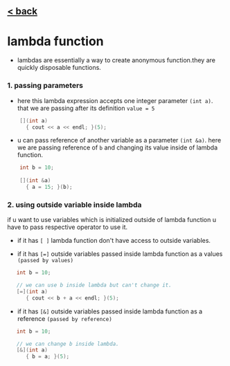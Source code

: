 ## [< back](../../Index.md)   
# lambda function

- lambdas are essentially a way to create anonymous function.they are quickly disposable functions.

### 1. passing parameters
-  here this lambda expression accepts one integer parameter `(int a)`. that we are passing after its definition `value = 5`

```c++
    [](int a)
      { cout << a << endl; }(5);
```
- u can pass reference of another variable as a parameter `(int &a)`. here we are passing reference of `b` and changing its value inside of lambda function.

```c++
    int b = 10;
    
    [](int &a)
      { a = 15; }(b);
```

### 2. using outside variable inside lambda

if u want to use variables which is initialized outside of lambda function u have to pass respective operator to use it.

- if it has `[ ]` lambda function don't have access to outside variables. 

- if it has `[=]` outside variables passed inside lambda function as a values `(passed by values)`  

 ```c++
    int b = 10;

    // we can use b inside lambda but can't change it.
    [=](int a)
       { cout << b + a << endl; }(5);
 ```
    
- if it has `[&]` outside variables passed inside lambda function as a reference `(passed by reference)`

 ```c++
    int b = 10;

    // we can change b inside lambda.
    [&](int a)
       { b = a; }(5);
 ```



